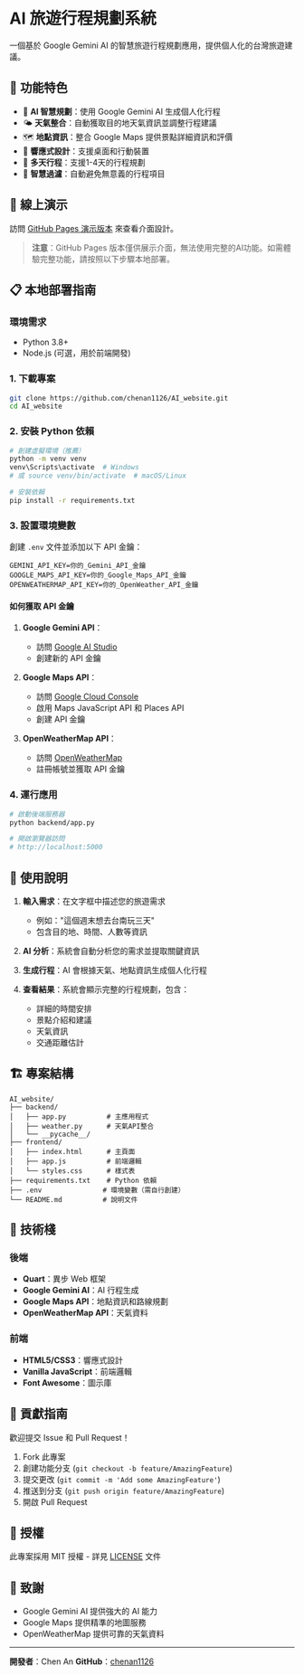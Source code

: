 # AI 旅遊行程規劃系統

一個基於 Google Gemini AI 的智慧旅遊行程規劃應用，提供個人化的台灣旅遊建議。

## 🌟 功能特色

- 🤖 **AI 智慧規劃**：使用 Google Gemini AI 生成個人化行程
- 🌤️ **天氣整合**：自動獲取目的地天氣資訊並調整行程建議
- 🗺️ **地點資訊**：整合 Google Maps 提供景點詳細資訊和評價
- 📱 **響應式設計**：支援桌面和行動裝置
- 🎯 **多天行程**：支援1-4天的行程規劃
- 🚫 **智慧過濾**：自動避免無意義的行程項目

## 🚀 線上演示

訪問 [GitHub Pages 演示版本](https://chenan1126.github.io/AI_website/) 來查看介面設計。

> **注意**：GitHub Pages 版本僅供展示介面，無法使用完整的AI功能。如需體驗完整功能，請按照以下步驟本地部署。

## 📋 本地部署指南

### 環境需求

- Python 3.8+
- Node.js (可選，用於前端開發)

### 1. 下載專案

```bash
git clone https://github.com/chenan1126/AI_website.git
cd AI_website
```

### 2. 安裝 Python 依賴

```bash
# 創建虛擬環境（推薦）
python -m venv venv
venv\Scripts\activate  # Windows
# 或 source venv/bin/activate  # macOS/Linux

# 安裝依賴
pip install -r requirements.txt
```

### 3. 設置環境變數

創建 `.env` 文件並添加以下 API 金鑰：

```env
GEMINI_API_KEY=你的_Gemini_API_金鑰
GOOGLE_MAPS_API_KEY=你的_Google_Maps_API_金鑰
OPENWEATHERMAP_API_KEY=你的_OpenWeather_API_金鑰
```

#### 如何獲取 API 金鑰

1. **Google Gemini API**：
   - 訪問 [Google AI Studio](https://makersuite.google.com/app/apikey)
   - 創建新的 API 金鑰

2. **Google Maps API**：
   - 訪問 [Google Cloud Console](https://console.cloud.google.com/)
   - 啟用 Maps JavaScript API 和 Places API
   - 創建 API 金鑰

3. **OpenWeatherMap API**：
   - 訪問 [OpenWeatherMap](https://openweathermap.org/api)
   - 註冊帳號並獲取 API 金鑰

### 4. 運行應用

```bash
# 啟動後端服務器
python backend/app.py

# 開啟瀏覽器訪問
# http://localhost:5000
```

## 📖 使用說明

1. **輸入需求**：在文字框中描述您的旅遊需求
   - 例如："這個週末想去台南玩三天"
   - 包含目的地、時間、人數等資訊

2. **AI 分析**：系統會自動分析您的需求並提取關鍵資訊

3. **生成行程**：AI 會根據天氣、地點資訊生成個人化行程

4. **查看結果**：系統會顯示完整的行程規劃，包含：
   - 詳細的時間安排
   - 景點介紹和建議
   - 天氣資訊
   - 交通距離估計

## 🏗️ 專案結構

```
AI_website/
├── backend/
│   ├── app.py          # 主應用程式
│   ├── weather.py      # 天氣API整合
│   └── __pycache__/
├── frontend/
│   ├── index.html      # 主頁面
│   ├── app.js          # 前端邏輯
│   └── styles.css      # 樣式表
├── requirements.txt    # Python 依賴
├── .env               # 環境變數（需自行創建）
└── README.md          # 說明文件
```

## 🔧 技術棧

### 後端

- **Quart**：異步 Web 框架
- **Google Gemini AI**：AI 行程生成
- **Google Maps API**：地點資訊和路線規劃
- **OpenWeatherMap API**：天氣資料

### 前端

- **HTML5/CSS3**：響應式設計
- **Vanilla JavaScript**：前端邏輯
- **Font Awesome**：圖示庫

## 🤝 貢獻指南

歡迎提交 Issue 和 Pull Request！

1. Fork 此專案
2. 創建功能分支 (`git checkout -b feature/AmazingFeature`)
3. 提交更改 (`git commit -m 'Add some AmazingFeature'`)
4. 推送到分支 (`git push origin feature/AmazingFeature`)
5. 開啟 Pull Request

## 📄 授權

此專案採用 MIT 授權 - 詳見 [LICENSE](LICENSE) 文件

## 🙏 致謝

- Google Gemini AI 提供強大的 AI 能力
- Google Maps 提供精準的地圖服務
- OpenWeatherMap 提供可靠的天氣資料

---

**開發者**：Chen An
**GitHub**：[chenan1126](https://github.com/chenan1126)
